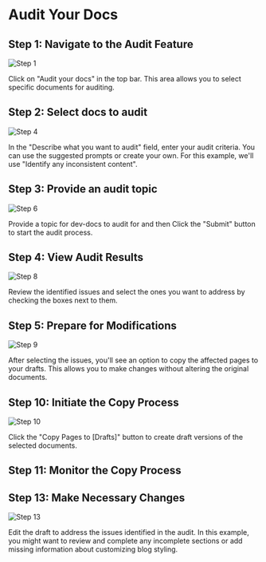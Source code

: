 # Audit Your Docs

## Step 1: Navigate to the Audit Feature

![Step 1](/img/audit_your_docs/step_1.png)

Click on "Audit your docs" in the top bar. This area allows you to select specific documents for auditing.

## Step 2: Select docs to audit

![Step 4](/img/audit_your_docs/step_4.png)

In the "Describe what you want to audit" field, enter your audit criteria. You can use the suggested prompts or create your own. For this example, we'll use "Identify any inconsistent content".

## Step 3: Provide an audit topic

![Step 6](/img/audit_your_docs/step_6.png)

Provide a topic for dev-docs to audit for and then Click the "Submit" button to start the audit process.

## Step 4: View Audit Results

![Step 8](/img/audit_your_docs/step_8.png)

Review the identified issues and select the ones you want to address by checking the boxes next to them.

## Step 5: Prepare for Modifications

![Step 9](/img/audit_your_docs/step_9.png)

After selecting the issues, you'll see an option to copy the affected pages to your drafts. This allows you to make changes without altering the original documents.

## Step 10: Initiate the Copy Process

![Step 10](/img/audit_your_docs/step_10.png)

Click the "Copy Pages to \[Drafts]" button to create draft versions of the selected documents.

## Step 11: Monitor the Copy Process

## Step 13: Make Necessary Changes

![Step 13](/img/audit_your_docs/step_13.png)

Edit the draft to address the issues identified in the audit. In this example, you might want to review and complete any incomplete sections or add missing information about customizing blog styling.
